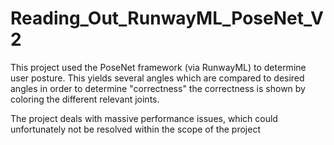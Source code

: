 # Reading_Out_RunwayML_PoseNet_V2

This project used the PoseNet framework (via RunwayML) to determine user posture. 
This yields several angles which are compared to desired angles in order to determine "correctness"
the correctness is shown by coloring the different relevant joints.

The project deals with massive performance issues, which could unfortunately not be resolved within the scope of the project
